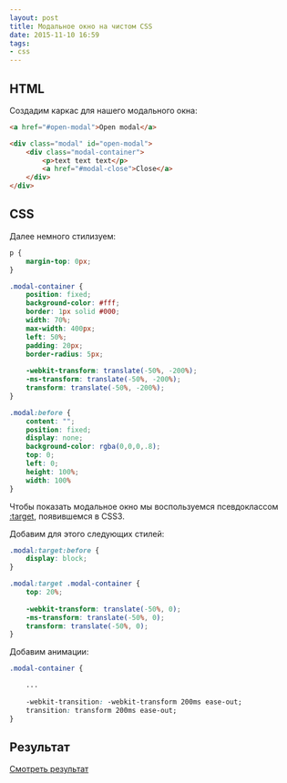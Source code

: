 ```yaml
---
layout: post
title: Модальное окно на чистом CSS
date: 2015-11-10 16:59
tags:
- css
---
```


## HTML

Создадим каркас для нашего модального окна:

```html
<a href="#open-modal">Open modal</a>

<div class="modal" id="open-modal">
    <div class="modal-container">
        <p>text text text</p>
        <a href="#modal-close">Close</a>
    </div>
</div>
```

## CSS

Далее немного стилизуем:

```css
p {
    margin-top: 0px;
}

.modal-container {
    position: fixed;
    background-color: #fff;
    border: 1px solid #000;
    width: 70%;
    max-width: 400px;
    left: 50%;
    padding: 20px;
    border-radius: 5px;
    
    -webkit-transform: translate(-50%, -200%);
    -ms-transform: translate(-50%, -200%);
    transform: translate(-50%, -200%);
}

.modal:before {
    content: "";
    position: fixed;
    display: none;
    background-color: rgba(0,0,0,.8);
    top: 0;
    left: 0;
    height: 100%;
    width: 100% 
}
```

Чтобы показать модальное окно мы воспользуемся псевдоклассом [:target](http://htmlbook.ru/css/target), появившемся в CSS3.

Добавим для этого следующих стилей:

```css
.modal:target:before {
    display: block;
}

.modal:target .modal-container {
    top: 20%;
    
    -webkit-transform: translate(-50%, 0);
    -ms-transform: translate(-50%, 0);
    transform: translate(-50%, 0);
}
```

Добавим анимации:

```css
.modal-container {

    ...
    
    -webkit-transition: -webkit-transform 200ms ease-out;
    transition: transform 200ms ease-out;
}
```

## Результат

[Смотреть результат](http://jsfiddle.net/evgeniypakalo/s38z79q5/embedded/result/)

